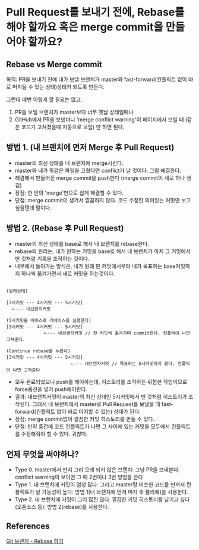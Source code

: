 # Pull Request를 보내기 전에, Rebase를 해야 할까요 혹은 merge commit을 만들어야 할까요?

## Rebase vs Merge commit

목적: PR을 보내기 전에 내가 보낼 브랜치가 master와 fast-forward(컨플릭트 없이 바로 머지될 수 있는 상태)상태가 되도록 만든다.

그런데 매번 이렇게 할 필요는 없고,

1. PR을 보낼 브랜치가 master보다 너무 옛날 상태일때나
2. GitHub에서 PR을 보냈더니 'merge conflict warning'이 페이지에서 보일 때 (같은 코드가 고쳐졌을때 자동으로 보임)
만 하면 된다.

## 방법 1. (내 브랜치에 먼저 Merge 후 Pull Request)

- master의 최신 상태를 내 브랜치에 merge시킨다.
- master와 내가 똑같은 파일을 고쳤다면 conflict가 날 것이다. 그럼 해결한다.
- 해결해서 만들어진 merge commit을 push한다 (merge commit이 새로 하나 생김)
- 장점: 한 번의 'merge'만으로 쉽게 해결할 수 있다.
- 단점: merge commit이 생겨서 깔끔하지 않다. 코드 수정한 의미있는 커밋만 보고싶을텐데 말이다.

## 방법 2. (Rebase 후 Pull Request)

- master의 최신 상태를 base로 해서 내 브랜치를 rebase한다.
- rebase의 원리는, 내가 원하는 커밋을 base로 해서 내 브랜치가 마치 그 커밋에서 딴 것처럼 기록을 조작하는 것이다.
- 내부에서 돌아가는 방식은, 내가 원래 딴 커밋에서부터 내가 목표하는 base커밋까지 하나씩 옮겨가면서 새로 커밋을 하는것이다.
```

(원래상태)

[3시커밋 --- 4시커밋 --- 5시커밋] 
  ㄴ--- 내브랜치커밋
  
(5시커밋을 베이스로 리베이스를 실행한다)
[3시커밋 --- 4시커밋 --- 5시커밋] 
              ㄴ--- 내브랜치커밋 // 한 커밋씩 옮겨가며 commit한다. 컨플릭이 나면 고쳐준다.
              
(Continue rebase를 누른다)
[3시커밋 --- 4시커밋 --- 5시커밋] 
                        ㄴ--- 내브랜치커밋 // 목표하는 5시커밋까지 왔다. 컨플릭이 나면 고쳐준다

```

- 모두 완료되었으니 push를 해야하는데, 히스토리를 조작하는 위험한 작업이므로 force옵션을 넣어 push해야한다.
- 결과: 내브랜치커밋이 master의 최신 상태인 5시커밋에서 딴 것처럼 히스토리가 조작된다. 그래서 내 브랜치에서 master로 Pull Request를 보냈을 때 fast-forward(컨플릭트 없이 바로 머지할 수 있는) 상태가 된다.
- 장점: merge commit없이 깔끔한 커밋 히스토리를 만들 수 있다.
- 단점: 만약 중간에 코드 컨플릭트가 나면 그 사이에 있는 커밋들 모두에서 컨플릭트를 수정해줘야 할 수 있다. 귀찮다.

## 언제 무엇을 써야하나?

- Type 0. master에서 딴지 그리 오래 되지 않은 브랜치: 그냥 PR을 보내본다. conflict warning이 보이면 그 때 2번이나 3번 방법을 쓴다
- Type 1. 내 브랜치에 커밋이 엄청 많다. 그리고 master랑 비슷한 코드를 만져서 컨플릭트가 날 가능성이 높다: 방법 1(내 브랜치에 먼저 머지 후 풀리퀘)을 사용한다.
- Type 2. 내 브랜치에 커밋이 그리 많진 않다. 깔끔한 커밋 히스토리를 남기고 싶다(오픈소스 등): 방법 2(rebase)를 사용한다.

## References

[Git 브랜치 - Rebase 하기](https://git-scm.com/book/ko/v2/Git-브랜치-Rebase-하기)